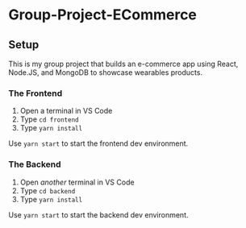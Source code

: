 # Group-Project-ECommerce
 
## Setup
This is my group project that builds an e-commerce app using React, Node.JS, and MongoDB to showcase wearables products.

### The Frontend

1. Open a terminal in VS Code
2. Type `cd frontend`
3. Type `yarn install`

Use `yarn start` to start the frontend dev environment.

### The Backend

1. Open _another_ terminal in VS Code
2. Type `cd backend`
3. Type `yarn install`

Use `yarn start` to start the backend dev environment.